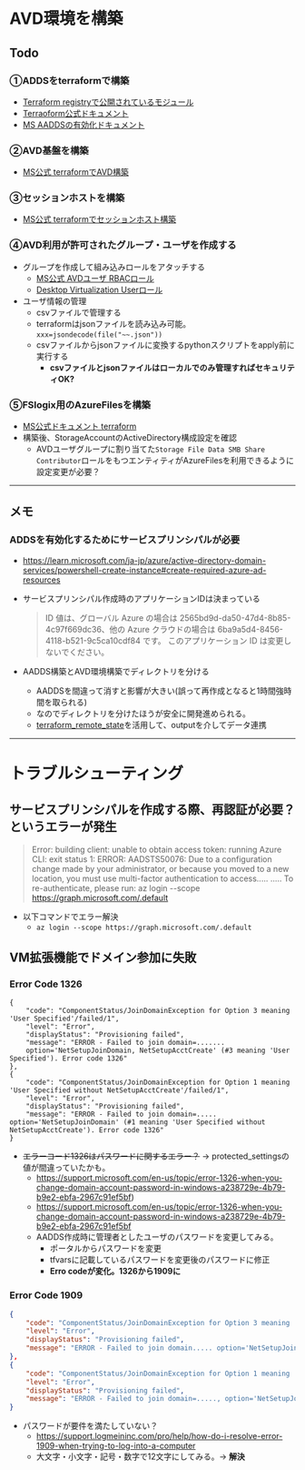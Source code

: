 # AVD環境を構築

## Todo

### ①ADDSをterraformで構築
- [Terraform registryで公開されているモジュール](https://registry.terraform.io/modules/schnerring/aadds/azurerm/latest)
- [Terraoform公式ドキュメント](https://registry.terraform.io/providers/hashicorp/azurerm/latest/docs/resources/active_directory_domain_service)
- [MS AADDSの有効化ドキュメント](https://learn.microsoft.com/ja-jp/azure/active-directory-domain-services/powershell-create-instance#create-required-azure-ad-resources)


### ②AVD基盤を構築
  - [MS公式 terraformでAVD構築](https://learn.microsoft.com/ja-jp/azure/developer/terraform/configure-azure-virtual-desktop)

### ③セッションホストを構築
- [MS公式 terraformでセッションホスト構築](https://learn.microsoft.com/ja-jp/azure/developer/terraform/create-avd-session-host)


### ④AVD利用が許可されたグループ・ユーザを作成する
  - グループを作成して組み込みロールをアタッチする
    - [MS公式 AVDユーザ RBACロール](https://learn.microsoft.com/ja-jp/azure/developer/terraform/configure-avd-rbac)
    - [Desktop Virtualization Userロール](https://learn.microsoft.com/ja-jp/azure/virtual-desktop/rbac)
  - ユーザ情報の管理  
    - csvファイルで管理する
    - terraformはjsonファイルを読み込み可能。```xxx=jsondecode(file("~~.json"))```
    - csvファイルからjsonファイルに変換するpythonスクリプトをapply前に実行する
      - **csvファイルとjsonファイルはローカルでのみ管理すればセキュリティOK?**

### ⑤FSlogix用のAzureFilesを構築
- [MS公式ドキュメント terraform](https://learn.microsoft.com/ja-jp/azure/developer/terraform/create-avd-azure-files-storage)
- 構築後、StorageAccountのActiveDirectory構成設定を確認
  - AVDユーザグループに割り当てた```Storage File Data SMB Share Contributor```ロールをもつエンティティがAzureFilesを利用できるように設定変更が必要？
--------

## メモ

### ADDSを有効化するためにサービスプリンシパルが必要
  - https://learn.microsoft.com/ja-jp/azure/active-directory-domain-services/powershell-create-instance#create-required-azure-ad-resources
  - サービスプリンシパル作成時のアプリケーションIDは決まっている
    >ID 値は、グローバル Azure の場合は 2565bd9d-da50-47d4-8b85-4c97f669dc36、他の Azure クラウドの場合は 6ba9a5d4-8456-4118-b521-9c5ca10cdf84 です。 このアプリケーション ID は変更しないでください。
 

- AADDS構築とAVD環境構築でディレクトリを分ける
  - AADDSを間違って消すと影響が大きい(誤って再作成となると1時間強時間を取られる)
  - なのでディレクトリを分けたほうが安全に開発進められる。
  - [terraform_remote_state](https://registry.terraform.io/providers/hashicorp/terraform/latest/docs/data-sources/remote_state)を活用して、outputを介してデータ連携


-----

# トラブルシューティング

## サービスプリンシパルを作成する際、再認証が必要？というエラーが発生

>Error: building client: unable to obtain access token: running Azure CLI: exit status 1: ERROR: AADSTS50076: Due to a configuration change made by your administrator, or because you moved to a new location, you must use multi-factor authentication to access.....
.....
To re-authenticate, please run:
az login --scope https://graph.microsoft.com/.default

- 以下コマンドでエラー解決
  - ```az login --scope https://graph.microsoft.com/.default```    



## VM拡張機能でドメイン参加に失敗 

### Error Code 1326

```json:
{
    "code": "ComponentStatus/JoinDomainException for Option 3 meaning 'User Specified'/failed/1",
    "level": "Error",
    "displayStatus": "Provisioning failed",
    "message": "ERROR - Failed to join domain=.......
    option='NetSetupJoinDomain, NetSetupAcctCreate' (#3 meaning 'User Specified'). Error code 1326"
},
{
    "code": "ComponentStatus/JoinDomainException for Option 1 meaning 'User Specified without NetSetupAcctCreate'/failed/1",
    "level": "Error",
    "displayStatus": "Provisioning failed",
    "message": "ERROR - Failed to join domain=..... option='NetSetupJoinDomain' (#1 meaning 'User Specified without NetSetupAcctCreate'). Error code 1326"
}
```

- ~~エラーコード1326はパスワードに関するエラー？~~ → protected_settingsの値が間違っていたかも。
  - https://support.microsoft.com/en-us/topic/error-1326-when-you-change-domain-account-password-in-windows-a238729e-4b79-b9e2-ebfa-2967c91ef5bf)
  - https://support.microsoft.com/en-us/topic/error-1326-when-you-change-domain-account-password-in-windows-a238729e-4b79-b9e2-ebfa-2967c91ef5bf
  - AADDS作成時に管理者としたユーザのパスワードを変更してみる。
    - ポータルからパスワードを変更
    - tfvarsに記載しているパスワードを変更後のパスワードに修正
    - **Erro codeが変化。1326から1909に**



### Error Code 1909

```json
{
    "code": "ComponentStatus/JoinDomainException for Option 3 meaning 'User Specified'/failed/1",
    "level": "Error",
    "displayStatus": "Provisioning failed",
    "message": "ERROR - Failed to join domain..... option='NetSetupJoinDomain, NetSetupAcctCreate' (#3 meaning 'User Specified'). Error code 1909"
},
{
    "code": "ComponentStatus/JoinDomainException for Option 1 meaning 'User Specified without NetSetupAcctCreate'/failed/1",
    "level": "Error",
    "displayStatus": "Provisioning failed",
    "message": "ERROR - Failed to join domain=....., option='NetSetupJoinDomain' (#1 meaning 'User Specified without NetSetupAcctCreate'). Error code 1909"
}
```

- パスワードが要件を満たしていない？
  - https://support.logmeininc.com/pro/help/how-do-i-resolve-error-1909-when-trying-to-log-into-a-computer
  - 大文字・小文字・記号・数字で12文字にしてみる。→ **解決**